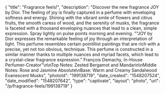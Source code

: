 {
    "title": "Fragrance feels!",
    "description": "Discover the new fragrance JOY by Dior. The feeling of joy is finally captured in a perfume with enveloping softness and energy. Shining with the vibrant smile of flowers and citrus fruits, the smooth caress of wood, and the serenity of musks, the fragrance is faceted with a thousand enveloping nuances that lead to a clean, simple expression. Spray lightly on pulse points morning and evening. \"\"JOY by Dior expresses the remarkable feeling of joy through an interpretation of light. This perfume resembles certain pointillist paintings that are rich with a precise, yet not too obvious, technique. This perfume is constructed in a similar manner thanks to multiple nuances and myriad facets, which lead to a crystal-clear fragrance expression.\" François Demachy, In-House Perfumer-Creator\"\n\nTop Notes: Zested Bergamot and Mandarin\nMiddle Notes: Rose and Jasmine Absolute\nBase: Warm and Creamy Sandalwood Evanescent Musks",
    "photoId": "199138719",
    "date_created": "1548207524",
    "date_modified": "1548207642",
    "type": "captivate",
    "layout": "photo",
    "url": "\/p\/fragrance-feels\/199138719"
}